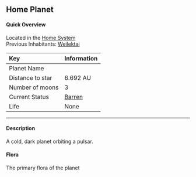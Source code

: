 ## Home Planet

#### Quick Overview

Located in the [Home System](../home-system)  
Previous Inhabitants: [Weilektai](weilektai.md)

| Key              | Information                              |
|:---------------- |:---------------------------------------- |
| Planet Name      |                                          |
| Distance to star | 6.692 AU                                 |
| Number of moons  | 3                                        |
| Current Status   | [Barren](../Events/the-great-extinction) |
| Life             | None                                     |

---

#### Description
A cold, dark planet orbiting a pulsar.

#### Flora
The primary flora of the planet